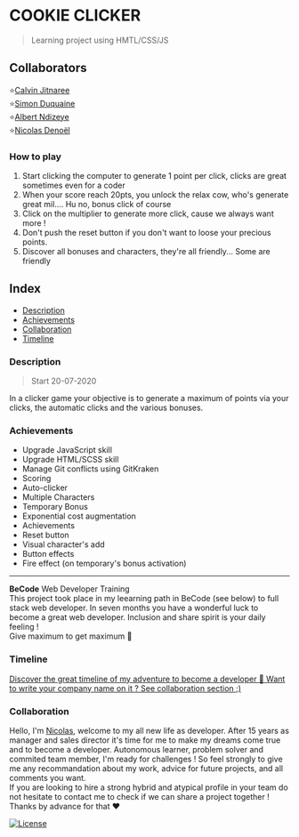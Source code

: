 # COOKIE CLICKER
> Learning project using HMTL/CSS/JS

## Collaborators
:star:[Calvin Jitnaree](https://github.com/Calvin781)  
:star:[Simon Duquaine](https://github.com/simonduquaine)  
:star:[Albert Ndizeye](https://github.com/AlbertNd)  
:star:[Nicolas Denoël](https://github.com/nicode-be/) 

### How to play 
1.  Start clicking the computer to generate 1 point per click, clicks are great sometimes even for a coder
2.  When your score reach 20pts, you unlock the relax cow, who's generate great mil.... Hu no, bonus click of course
3.  Click on the multiplier to generate more click, cause we always want more ! 
4.  Don't push the reset button if you don't want to loose your precious points.
5.  Discover all bonuses and characters, they're all friendly... Some are friendly

## Index
- [Description](#description) 
- [Achievements](#achievements)
- [Collaboration](#collaboration)
- [Timeline](#timeline)


### Description 
> Start 20-07-2020

In a clicker game your objective is to generate a maximum of points via your clicks, the automatic clicks and the various bonuses. 

### Achievements 
* Upgrade JavaScript skill
* Upgrade HTML/SCSS skill
* Manage Git conflicts using GitKraken
* Scoring 
* Auto-clicker
* Multiple Characters
* Temporary Bonus
* Exponential cost augmentation
* Achievements
* Reset button
* Visual character's add
* Button effects
* Fire effect (on temporary's bonus activation)

---
**BeCode** Web Developer Training  
This project took place in my leearning path in BeCode (see below) to full stack web developer.
In seven months you have a wonderful luck to become a great web developer. Inclusion and share spirit is your daily feeling !  
Give maximum to get maximum :rocket:

### Timeline 
[Discover the great timeline of my adventure to become a developer :calendar: Want to write your company name on it ? See collaboration section ;)](https://timelines.gitkraken.com/timeline/2e12cc334eb0406b84bf7a6339e666c4?range=2020-05-26_2020-06-27)  

### Collaboration
Hello, I'm [Nicolas](https://www.linkedin.com/in/nicolas-denoel/), welcome to my all new life as developer.
After 15 years as manager and sales director it's time for me to make my dreams come true and to become a developer.
Autonomous learner, problem solver and commited team member, I'm ready for challenges !
So feel strongly to give me any recommandation about my work, advice for future projects, and all comments you want.  
If you are looking to hire a strong hybrid and atypical profile in your team do not hesitate to contact me to check if we can share a project together !  
Thanks by advance for that :heart:  


[![License](http://img.shields.io/:license-mit-blue.svg?style=flat-square)](http://badges.mit-license.org)




